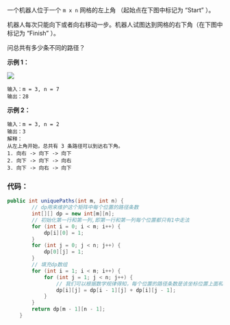 一个机器人位于一个 `m x n` 网格的左上角 （起始点在下图中标记为 “Start” ）。

机器人每次只能向下或者向右移动一步。机器人试图达到网格的右下角（在下图中标记为 “Finish” ）。

问总共有多少条不同的路径？

**示例 1：**

![](https://pic.leetcode.cn/1697422740-adxmsI-image.png)

```
输入：m = 3, n = 7
输出：28
```

**示例 2：**

```
输入：m = 3, n = 2
输出：3
解释：
从左上角开始，总共有 3 条路径可以到达右下角。
1. 向右 -> 向下 -> 向下
2. 向下 -> 向下 -> 向右
3. 向下 -> 向右 -> 向下
```

### 代码：
```java
public int uniquePaths(int m, int n) {
        // dp用来维护这个矩阵中每个位置的路径条数
        int[][] dp = new int[m][n];
        // 初始化第一行和第一列,即第一行和第一列每个位置都只有1中走法
        for (int i = 0; i < m; i++) {
            dp[i][0] = 1;
        }
        for (int j = 0; j < n; j++) {
            dp[0][j] = 1;
        }
        // 填充dp数组
        for (int i = 1; i < m; i++) {
            for (int j = 1; j < n; j++) {
                // 我们可以根据数学规律得知，每个位置的路径条数是该坐标位置上面和左边坐标路径之和
                dp[i][j] = dp[i - 1][j] + dp[i][j - 1];
            }
        }
        return dp[m - 1][n - 1];
    }
```